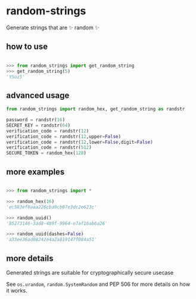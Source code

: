 # random-strings

Generate strings that are ✨ random ✨

## how to use

```python

>>> from random_strings import get_random_string
>>> get_random_string(5)
'YSuz5'

```

## advanced usage

```python
from random_strings import random_hex, get_random_string as randstr

password = randstr(16)
SECRET_KEY = randstr(64)
verification_code = randstr(12)
verification_code = randstr(12,upper=False)
verification_code = randstr(12,lower=False,digit=False)
verification_code = randstr(512)
SECURE_TOKEN = random_hex(128)

```

## more examples

```python

>>> from random_strings import *

>>> random_hex(16)
'ec583ef0aaa226cba9cb07e3dc2e623c'

>>> random_uuid()
'85273146-3ad8-489f-9964-e7af16ab6a26'

>>> random_uuid(dashes=False)
'a33ee36ad08242e4a2a819147f084a51'
```

## more details

Generated strings are suitable for cryptographically secure usecase

See `os.urandom`, `random.SystemRandom` and PEP 506 for more details on how it works.

